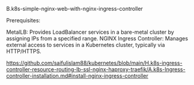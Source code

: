 B.k8s-simple-nginx-web-with-nginx-ingress-controller

Prerequisites:

MetalLB: Provides LoadBalancer services in a bare-metal cluster by assigning IPs from a specified range.
NGINX Ingress Controller: Manages external access to services in a Kubernetes cluster, typically via HTTP/HTTPS.


https://github.com/saifulislam88/kubernetes/blob/main/H.k8s-ingress-controller-resource-routing-lb-ssl-nginx-haproxy-traefik/A.k8s-Ingress-controller-installation.md#install-nginx-ingress-controller



